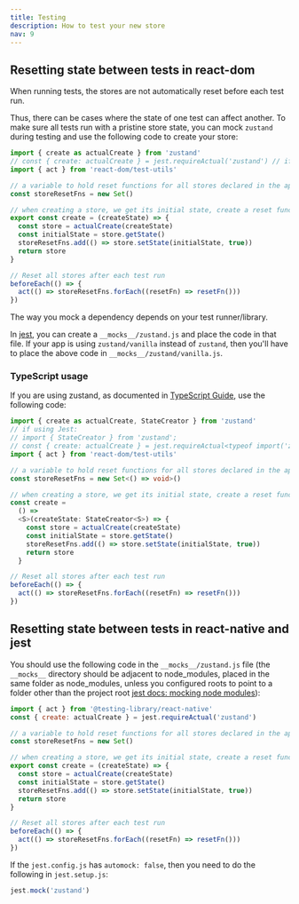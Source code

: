 ```yaml
---
title: Testing
description: How to test your new store
nav: 9
---
```


## Resetting state between tests in **react-dom**

When running tests, the stores are not automatically reset before each test run.

Thus, there can be cases where the state of one test can affect another. To make sure all tests run
with a pristine store state, you can mock `zustand` during testing and use the following code to
create your store:

```js
import { create as actualCreate } from 'zustand'
// const { create: actualCreate } = jest.requireActual('zustand') // if using jest
import { act } from 'react-dom/test-utils'

// a variable to hold reset functions for all stores declared in the app
const storeResetFns = new Set()

// when creating a store, we get its initial state, create a reset function and add it in the set
export const create = (createState) => {
  const store = actualCreate(createState)
  const initialState = store.getState()
  storeResetFns.add(() => store.setState(initialState, true))
  return store
}

// Reset all stores after each test run
beforeEach(() => {
  act(() => storeResetFns.forEach((resetFn) => resetFn()))
})
```

The way you mock a dependency depends on your test runner/library.

In [jest](https://jestjs.io/), you can create a `__mocks__/zustand.js` and place the code in that
file. If your app is using `zustand/vanilla` instead of `zustand`, then you'll have to place the
above code in `__mocks__/zustand/vanilla.js`.

### TypeScript usage

If you are using zustand, as documented in [TypeScript Guide](./typescript.md), use the following
code:

```ts
import { create as actualCreate, StateCreator } from 'zustand'
// if using Jest:
// import { StateCreator } from 'zustand';
// const { create: actualCreate } = jest.requireActual<typeof import('zustand')>('zustand');
import { act } from 'react-dom/test-utils'

// a variable to hold reset functions for all stores declared in the app
const storeResetFns = new Set<() => void>()

// when creating a store, we get its initial state, create a reset function and add it in the set
const create =
  () =>
  <S>(createState: StateCreator<S>) => {
    const store = actualCreate(createState)
    const initialState = store.getState()
    storeResetFns.add(() => store.setState(initialState, true))
    return store
  }

// Reset all stores after each test run
beforeEach(() => {
  act(() => storeResetFns.forEach((resetFn) => resetFn()))
})
```

## Resetting state between tests in **react-native** and **jest**

You should use the following code in the `__mocks__/zustand.js` file (the `__mocks__` directory
should be adjacent to node_modules, placed in the same folder as node_modules, unless you
configured roots to point to a folder other than the project root [jest docs: mocking node modules](https://jestjs.io/docs/manual-mocks#mocking-node-modules)):

```js
import { act } from '@testing-library/react-native'
const { create: actualCreate } = jest.requireActual('zustand')

// a variable to hold reset functions for all stores declared in the app
const storeResetFns = new Set()

// when creating a store, we get its initial state, create a reset function and add it in the set
export const create = (createState) => {
  const store = actualCreate(createState)
  const initialState = store.getState()
  storeResetFns.add(() => store.setState(initialState, true))
  return store
}

// Reset all stores after each test run
beforeEach(() => {
  act(() => storeResetFns.forEach((resetFn) => resetFn()))
})
```

If the `jest.config.js` has `automock: false`, then you need to do the following in `jest.setup.js`:

```js
jest.mock('zustand')
```
